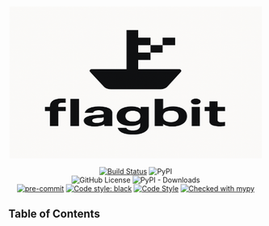 
<div class="title-block" style="text-align: center;" align="center">


<p><img title="flagbit logo" src="static/logo.png" width="500" height="300"></p>

[![Build Status](https://github.com/iplitharas/flagbit/actions/workflows/test.yaml/badge.svg)](https://github.com/iplitharas/flagbit/actions/workflows/test.yaml)
![PyPI](https://img.shields.io/pypi/v/flagbit)
<br/>
![GitHub License](https://img.shields.io/github/license/iplitharas/flagbit)
![PyPI - Downloads](https://img.shields.io/pypi/dm/flagbit)
<br/>
[![pre-commit](https://img.shields.io/badge/pre--commit-enabled-brightgreen?logo=pre-commit&logoColor=white)](https://github.com/pre-commit/pre-commit)
[![Code style: black](https://img.shields.io/badge/code%20style-black-000000.svg)](https://github.com/psf/black)
[![Code Style](https://img.shields.io/endpoint?url=https://raw.githubusercontent.com/astral-sh/ruff/main/assets/badge/v2.json)](https://github.com/astral-sh/ruff)
[![Checked with mypy](https://www.mypy-lang.org/static/mypy_badge.svg)](https://mypy-lang.org/)

</div>

## Table of Contents

